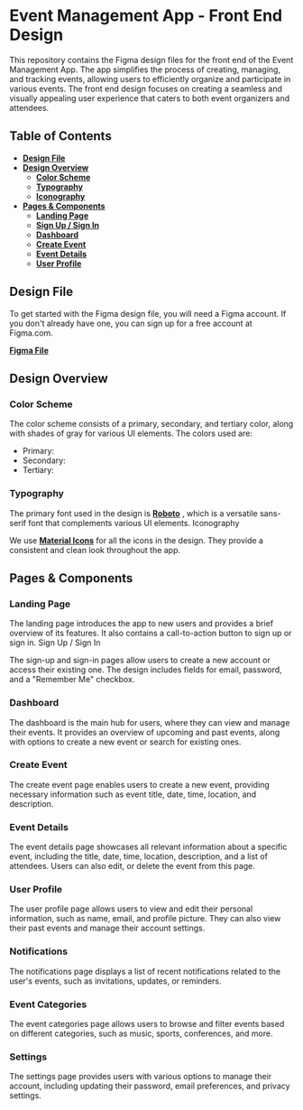 # Event Management App - Front End Design

This repository contains the Figma design files for the front end of the Event Management App. The app simplifies the process of creating, managing, and tracking events, allowing users to efficiently organize and participate in various events. The front end design focuses on creating a seamless and visually appealing user experience that caters to both event organizers and attendees.

## Table of Contents

- **[Design File](#Design-File)**
- **[Design Overview](#Design-Overview)**
    - **[Color Scheme](#Color-Scheme)**
    - **[Typography](#Typography)**
    - **[Iconography](#Iconography)**
- **[Pages & Components](#Pages&Components)**
    - **[Landing Page](#LandingPage)**
    - **[Sign Up / Sign In](#SignUp/SignIn)**
    - **[Dashboard](#Dashboard)**
    - **[Create Event](#CreateEvent)**
    - **[Event Details](#EventDetails)**
    - **[User Profile](#UserProfile)**

## Design File

To get started with the Figma design file, you will need a Figma account. If you don't already have one, you can sign up for a free account at Figma.com.

**[Figma File](https://www.figma.com/file/7AgnbnirRLTBblcF5zGi0b/Level-Up-Events?node-id=0%3A1&t=S92f8i3LGud1CiMn-1)**

## Design Overview
### Color Scheme

The color scheme consists of a primary, secondary, and tertiary color, along with shades of gray for various UI elements. The colors used are:

- Primary:
- Secondary:
- Tertiary:

### Typography

The primary font used in the design is **[Roboto](https://fonts.google.com/specimen/Roboto)** , which is a versatile sans-serif font that complements various UI elements.
Iconography

We use **[Material Icons](https://material.io/resources/icons/)** for all the icons in the design. They provide a consistent and clean look throughout the app.

## Pages & Components

### Landing Page

The landing page introduces the app to new users and provides a brief overview of its features. It also contains a call-to-action button to sign up or sign in.
Sign Up / Sign In

The sign-up and sign-in pages allow users to create a new account or access their existing one. The design includes fields for email, password, and a "Remember Me" checkbox.

### Dashboard

The dashboard is the main hub for users, where they can view and manage their events. It provides an overview of upcoming and past events, along with options to create a new event or search for existing ones.

### Create Event

The create event page enables users to create a new event, providing necessary information such as event title, date, time, location, and description.

### Event Details

The event details page showcases all relevant information about a specific event, including the title, date, time, location, description, and a list of attendees. Users can also edit, or delete the event from this page.

### User Profile

The user profile page allows users to view and edit their personal information, such as name, email, and profile picture. They can also view their past events and manage their account settings.

### Notifications

The notifications page displays a list of recent notifications related to the user's events, such as invitations, updates, or reminders.

### Event Categories

The event categories page allows users to browse and filter events based on different categories, such as music, sports, conferences, and more.

### Settings

The settings page provides users with various options to manage their account, including updating their password, email preferences, and privacy settings.
